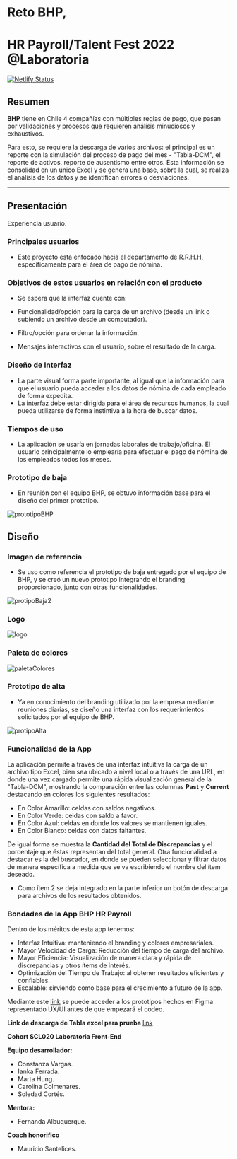 # Reto BHP,
# HR Payroll/Talent Fest 2022 @Laboratoria #

[![Netlify Status](https://api.netlify.com/api/v1/badges/7aeea360-c35a-4c35-abb4-2b4f68a6e296/deploy-status)](https://classy-kitsune-0460aa.netlify.app/)




## Resumen

  **BHP** tiene en Chile 4 compañías con múltiples reglas de pago, que pasan por validaciones y procesos que requieren análisis minuciosos y exhaustivos.
  
Para esto, se requiere la descarga de varios archivos: el principal es un reporte con la simulación del proceso de pago del mes - "Tabla-DCM", el reporte de activos, reporte de ausentismo entre otros. 
Esta información se consolidad en un único Excel y se genera una base, sobre la cual, se realiza el análisis de los datos y se identifican errores o desviaciones. 

***

## Presentación 
Experiencia usuario.

### Principales usuarios

* Este proyecto esta enfocado hacia el departamento de R.R.H.H, específicamente para el área de pago de nómina. 

### Objetivos de estos usuarios en relación con el producto

* Se espera que la interfaz cuente con: 

* Funcionalidad/opción para la carga de un archivo (desde un link o subiendo un archivo desde un computador).
* Filtro/opción para ordenar la información.
* Mensajes interactivos con el usuario, sobre el resultado de la carga.

### Diseño de Interfaz

* La parte visual forma parte importante,  al igual que la información para que el usuario pueda acceder a los datos de nómina de cada empleado de forma expedita. 
* La interfaz debe estar dirigida para el área de recursos humanos, la cual pueda utilizarse de forma instintiva a la hora de buscar datos.

### Tiempos de uso

* La aplicación se usaría en jornadas laborales de trabajo/oficina. El usuario principalmente lo emplearía para efectuar el pago de nómina de los empleados todos los meses.

### Prototipo de baja

* En reunión con el equipo BHP, se obtuvo información base para el diseño del primer prototipo.

![prototipoBHP](./public/prototipoBHP.jpg)

## Diseño

### Imagen de referencia

* Se uso como referencia el prototipo de baja entregado por el equipo de BHP, y se creó un nuevo prototipo integrando el branding proporcionado, junto con otras funcionalidades.

![protipoBaja2](./public/prototipoBaja2.png)

### Logo 

![logo](./public/bhpLogo.jpg)

### Paleta de colores

![paletaColores](./public/paletaColores.png)

### Prototipo de alta

* Ya en conocimiento del branding utilizado por la empresa mediante reuniones diarias, se diseño una interfaz con los requerimientos solicitados por el equipo de BHP.

![protipoAlta](./public/prototipoAlta.png)

### Funcionalidad de la App

La aplicación permite a través de una interfaz intuitiva la carga de un archivo tipo Excel, bien sea ubicado a nivel local o a través de una URL, en donde una vez cargado permite una rápida visualización general de la "Tabla-DCM",  mostrando la comparación entre las columnas **Past** y **Current** destacando en colores los siguientes resultados:

-	En Color Amarillo: celdas con saldos negativos.
-	En Color Verde: celdas con saldo a favor.
-	En Color Azul: celdas en donde los valores se mantienen iguales. 
-	En Color Blanco: celdas con datos faltantes.

De igual forma se muestra la **Cantidad del Total de Discrepancias** y el porcentaje que éstas representan del total general. 
Otra funcionalidad a destacar es la del buscador, en donde se pueden seleccionar y filtrar datos de manera específica a medida que se va escribiendo el nombre del ítem deseado.

* Como ítem 2 se deja integrado en la parte inferior un botón de descarga para archivos de los resultados obtenidos.

### Bondades de la App BHP HR Payroll

Dentro de los méritos de esta app tenemos:

-	Interfaz Intuitiva: manteniendo el branding y colores empresariales. 
-	Mayor Velocidad de Carga: Reducción del tiempo de carga del archivo.
-	Mayor Eficiencia: Visualización de manera clara y rápida de discrepancias y otros ítems de interés.
-	Optimización del Tiempo de Trabajo: al obtener resultados eficientes y confiables.
-	Escalable: sirviendo como base para el crecimiento a futuro de la app.


Mediante este [link](https://www.figma.com/file/P5MMMTQwwWGTxz5diq1QIV/BHP---Talent-Fest?node-id=0%3A1) se puede acceder a los prototipos hechos en Figma representado UX/UI antes de que empezará el codeo.

**Link de descarga de Tabla excel para prueba**
[link](https://docs.google.com/spreadsheets/d/1-riVF1YI5drFRqDoCoeS2jL0q5b6sHfs/edit?usp=sharing&ouid=106150383958074611680&rtpof=true&sd=true)

**Cohort SCL020 Laboratoria Front-End**

**Equipo desarrollador:**
- Constanza Vargas.
- Ianka Ferrada.
- Marta Hung.
- Carolina Colmenares.
- Soledad Cortés.

**Mentora:**

- Fernanda Albuquerque.

**Coach honorifico**

-  Mauricio Santelices.

